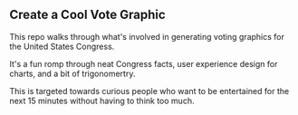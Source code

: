

## Create a Cool Vote Graphic

This repo walks through what's involved in generating voting graphics for the United States Congress.

It's a fun romp through neat Congress facts, user experience design for charts, and a bit of trigonomertry.

This is targeted towards curious people who want to be entertained for the next 15 minutes without having to think too much.

